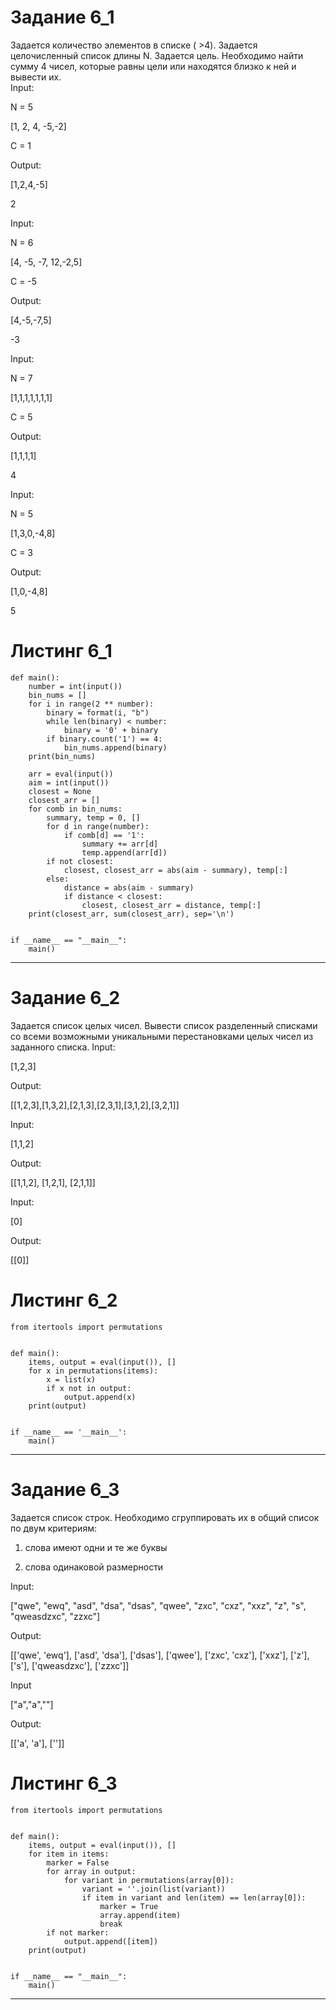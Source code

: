 # Задание 6_1
Задается количество элементов в списке ( >4). Задается целочисленный список длины N. Задается цель. Необходимо найти сумму 4 чисел, которые равны цели или находятся близко к ней и вывести их.  
Input:

N = 5

[1, 2, 4, -5,-2] 

C = 1

Output:

[1,2,4,-5]

2

Input:  

N = 6

[4, -5, -7, 12,-2,5]

C = -5

Output:

[4,-5,-7,5]

-3

Input:  

N = 7

[1,1,1,1,1,1,1]

C = 5

Output:

[1,1,1,1]

4

Input:  

N = 5

[1,3,0,-4,8]

C = 3

Output:

[1,0,-4,8]

5
# Листинг 6_1
```Py
def main():
    number = int(input())
    bin_nums = []
    for i in range(2 ** number):
        binary = format(i, "b")
        while len(binary) < number:
            binary = '0' + binary
        if binary.count('1') == 4:
            bin_nums.append(binary)
    print(bin_nums)

    arr = eval(input())
    aim = int(input())
    closest = None
    closest_arr = []
    for comb in bin_nums:
        summary, temp = 0, []
        for d in range(number):
            if comb[d] == '1':
                summary += arr[d]
                temp.append(arr[d])
        if not closest:
            closest, closest_arr = abs(aim - summary), temp[:]
        else:
            distance = abs(aim - summary)
            if distance < closest:
                closest, closest_arr = distance, temp[:]
    print(closest_arr, sum(closest_arr), sep='\n')


if __name__ == "__main__":
    main()
```
________
# Задание 6_2
Задается список целых чисел. Вывести список разделенный списками со всеми возможными уникальными перестановками целых чисел из заданного списка.
Input:

[1,2,3]

Output:

[[1,2,3],[1,3,2],[2,1,3],[2,3,1],[3,1,2],[3,2,1]]

Input:

[1,1,2]

Output:

[[1,1,2], [1,2,1], [2,1,1]]

Input:

[0]

Output:

[[0]]

# Листинг 6_2
```Py
from itertools import permutations


def main():
    items, output = eval(input()), []
    for x in permutations(items):
        x = list(x)
        if x not in output:
            output.append(x)
    print(output)


if __name__ == '__main__':
    main()
```
________
# Задание 6_3
Задается список строк.  Необходимо сгруппировать их в общий список по двум критериям:

1) слова имеют одни и те же буквы

2) слова одинаковой размерности

Input:

["qwe", "ewq", "asd", "dsa", "dsas", "qwee", "zxc", "cxz", "xxz", "z", "s", "qweasdzxc", "zzxc"]

Output:

[['qwe', 'ewq'], ['asd', 'dsa'], ['dsas'], ['qwee'], ['zxc', 'cxz'], ['xxz'], ['z'], ['s'], ['qweasdzxc'], ['zzxc']]

Input

["a","a",""]

Output:

[['a', 'a'], ['']]
# Листинг 6_3
```Py
from itertools import permutations


def main():
    items, output = eval(input()), []
    for item in items:
        marker = False
        for array in output:
            for variant in permutations(array[0]):
                variant = ''.join(list(variant))
                if item in variant and len(item) == len(array[0]):
                    marker = True
                    array.append(item)
                    break
        if not marker:
            output.append([item])
    print(output)


if __name__ == "__main__":
    main()
```
________
